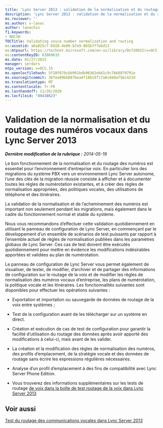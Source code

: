 ```yaml
---
title: 'Lync Server 2013 : validation de la normalisation et du routage des numéros vocaux'
description: 'Lync Server 2013 : validation de la normalisation et du routage des numéros vocaux.'
ms.reviewer: ''
ms.author: v-lanac
author: lanachin
f1.keywords:
- NOCSH
TOCTitle: Validating voice number normalization and routing
ms:assetid: a6a825c7-6928-4e80-b7e9-803b7f7ebd13
ms:mtpsurl: https://technet.microsoft.com/en-us/library/Dn720922(v=OCS.15)
ms:contentKeyID: 63969633
ms.date: 01/27/2015
manager: serdars
mtps_version: v=OCS.15
ms.openlocfilehash: 5f28f679cbb991bdb90362eb61c9c7b68879791e
ms.sourcegitcommit: 36fee89bb887bea4f18b19f17a8c69daf5bc423d
ms.translationtype: MT
ms.contentlocale: fr-FR
ms.lasthandoff: 11/26/2020
ms.locfileid: "49438623"
---
```

# <a name="validating-voice-number-normalization-and-routing-in-lync-server-2013"></a>Validation de la normalisation et du routage des numéros vocaux dans Lync Server 2013

<div data-xmlns="http://www.w3.org/1999/xhtml">

<div class="topic" data-xmlns="http://www.w3.org/1999/xhtml" data-msxsl="urn:schemas-microsoft-com:xslt" data-cs="https://msdn.microsoft.com/">

<div data-asp="https://msdn2.microsoft.com/asp">



</div>

<div id="mainSection">

<div id="mainBody">

<span> </span>

_**Dernière modification de la rubrique :** 2014-05-19_

Le bon fonctionnement de la normalisation et du routage des numéros est essentiel pour l’environnement d’entreprise voix. En particulier lors des migrations du système PBX vers un environnement Lync Server autonome, l’une des clés de la migration réussie consiste à afficher et à documenter toutes les règles de numérotation existantes, et à créer des règles de normalisation appropriées, des politiques vocales, des utilisations de téléphone et des itinéraires.

La validation de la normalisation et de l’acheminement des numéros est important non seulement pendant les migrations, mais également dans le cadre du fonctionnement normal et stable du système.

Nous vous recommandons d’effectuer cette validation quotidiennement en utilisant le panneau de configuration de Lync Server, en commençant par le développement d’un ensemble de scénarios de test puissants par rapport à l’ensemble actuel de règles de normalisation publiées dans les paramètres globaux de Lync Server. Ces cas de test doivent être exécutés quotidiennement pour mettre en évidence les modifications indésirables apportées et validées au plan de numérotation.

Le panneau de configuration de Lync Server vous permet également de visualiser, de tester, de modifier, d’archiver et de partager des informations de configuration sur le routage de la voix et de modifier les règles de normalisation des numéros vocaux d’entreprise, les plans de numérotation, la politique vocale et les itinéraires. Les fonctionnalités suivantes sont disponibles pour effectuer les opérations suivantes :

  - Exportation et importation ou sauvegarde de données de routage de la voix entre systèmes ;

  - Test de la configuration avant de les télécharger sur un système en direct.

  - Création et exécution de cas de test de configuration pour garantir la facilité d’utilisation du routage des données après avoir apporté des modifications à celui-ci, mais avant de les valider.

  - La création et la modification des règles de normalisation des numéros, des profils d’emplacement, de la stratégie vocale et des données de routage sans écrire les expressions régulières nécessaires.

  - Analyse d’un profil d’emplacement à des fins de compatibilité avec Lync Server Phone Edition.

  - Vous trouverez des informations supplémentaires sur les tests de routage [de voix dans la boîte de test routage de la voix dans Lync Server 2013](lync-server-2013-test-voice-routing.md)

<div>

## <a name="see-also"></a>Voir aussi


[Test du routage des communications vocales dans Lync Server 2013](lync-server-2013-test-voice-routing.md)  
  

</div>

</div>

<span> </span>

</div>

</div>

</div>


